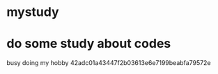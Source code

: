 # mystudy
do some study about codes
=======
busy doing my hobby
42adc01a43447f2b03613e6e7199beabfa79572e
